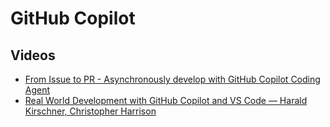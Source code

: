 # GitHub Copilot

## Videos

- [From Issue to PR - Asynchronously develop with GitHub Copilot Coding Agent](https://www.youtube.com/watch?v=jq7Ls6T0LYM)
- [Real World Development with GitHub Copilot and VS Code — Harald Kirschner, Christopher Harrison](https://www.youtube.com/watch?v=eOxOzcw70f0)
